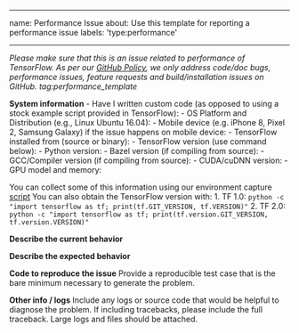 --------------------------------------------------------------------------------

name: Performance Issue
about: Use this template for reporting a performance issue
labels: 'type:performance'

--------------------------------------------------------------------------------

<em>Please make sure that this is an issue related to performance of TensorFlow.
As per our
[GitHub Policy](https://github.com/tensorflow/tensorflow/blob/master/ISSUES.md),
we only address code/doc bugs, performance issues, feature requests and
build/installation issues on GitHub. tag:performance_template</em>

**System information** - Have I written custom code (as opposed to using a stock
example script provided in TensorFlow): - OS Platform and Distribution (e.g.,
Linux Ubuntu 16.04): - Mobile device (e.g. iPhone 8, Pixel 2, Samsung Galaxy) if
the issue happens on mobile device: - TensorFlow installed from (source or
binary): - TensorFlow version (use command below): - Python version: - Bazel
version (if compiling from source): - GCC/Compiler version (if compiling from
source): - CUDA/cuDNN version: - GPU model and memory:

You can collect some of this information using our environment capture
[script](https://github.com/tensorflow/tensorflow/tree/master/tools/tf_env_collect.sh)
You can also obtain the TensorFlow version with: 1. TF 1.0: `python -c "import
tensorflow as tf; print(tf.GIT_VERSION, tf.VERSION)"` 2. TF 2.0: `python -c
"import tensorflow as tf; print(tf.version.GIT_VERSION, tf.version.VERSION)"`

**Describe the current behavior**

**Describe the expected behavior**

**Code to reproduce the issue** Provide a reproducible test case that is the
bare minimum necessary to generate the problem.

**Other info / logs** Include any logs or source code that would be helpful to
diagnose the problem. If including tracebacks, please include the full
traceback. Large logs and files should be attached.
